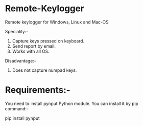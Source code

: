 # Remote-Keylogger
 Remote keylogger for Windows, Linux and Mac-OS
 
 Speciality:-
  
  1. Capture keys pressed on keyboard.
  2. Send report by email.
  3. Works with all OS.

 Disadvantage:-
  1. Does not capture numpad keys.

# Requirements:-
  
  You need to install pynput Python module. You can install it by pip command:-
   
   pip install pynput
